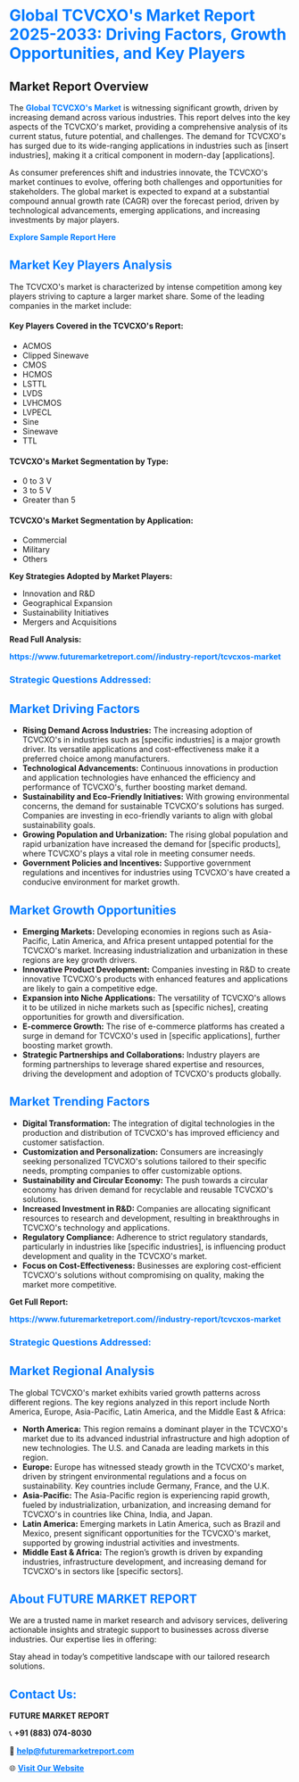 <h1 style="color: #007BFF;">Global TCVCXO's Market Report 2025-2033: Driving Factors, Growth Opportunities, and Key Players</h1>

<section id="overview">
<h2>Market Report Overview</h2>
<p>The <a href="https://www.futuremarketreport.com//industry-report/tcvcxos-market" style="color: #007BFF; text-decoration: none;"><strong>Global TCVCXO's Market</strong></a> is witnessing significant growth, driven by increasing demand across various industries. This report delves into the key aspects of the TCVCXO's market, providing a comprehensive analysis of its current status, future potential, and challenges. The demand for TCVCXO's has surged due to its wide-ranging applications in industries such as [insert industries], making it a critical component in modern-day [applications].</p>
<p>As consumer preferences shift and industries innovate, the TCVCXO's market continues to evolve, offering both challenges and opportunities for stakeholders. The global market is expected to expand at a substantial compound annual growth rate (CAGR) over the forecast period, driven by technological advancements, emerging applications, and increasing investments by major players.</p>
</section>

<section id="overview">
<p><a href="https://www.futuremarketreport.com//request-sample/reportId=47287" style="color: #007BFF; text-decoration: none;"><strong>Explore Sample Report Here</strong></a></p>
</section>

<section id="key-players">
<h2 style="color: #007BFF;">Market Key Players Analysis</h2>
<p>The TCVCXO's market is characterized by intense competition among key players striving to capture a larger market share. Some of the leading companies in the market include:</p>
<h4>Key Players Covered in the TCVCXO's Report:</h4>
<ul><li>ACMOS</li><li>Clipped Sinewave</li><li>CMOS</li><li>HCMOS</li><li>LSTTL</li><li>LVDS</li><li>LVHCMOS</li><li>LVPECL</li><li>Sine</li><li>Sinewave</li><li>TTL</li></ul>
<h4>TCVCXO's Market Segmentation by Type:</h4>
<ul><li>0 to 3 V</li><li>3 to 5 V</li><li>Greater than 5</li></ul>

<h4>TCVCXO's Market Segmentation by Application:</h4>
<ul><li>Commercial</li><li>Military</li><li>Others</li></ul>
<p><strong>Key Strategies Adopted by Market Players:</strong></p>
<ul>
<li>Innovation and R&D</li>
<li>Geographical Expansion</li>
<li>Sustainability Initiatives</li>
<li>Mergers and Acquisitions</li>
</ul>
</section>

<section>
<p><strong>Read Full Analysis: </strong></p><a href="https://www.futuremarketreport.com//industry-report/tcvcxos-market" style="color: #007BFF; text-decoration: none;"><strong>https://www.futuremarketreport.com//industry-report/tcvcxos-market</strong></a>
<h3 style="color: #007BFF;">Strategic Questions Addressed:</h3>
</section>

<section id="driving-factors">
<h2 style="color: #007BFF;">Market Driving Factors</h2>
<ul>
<li><strong>Rising Demand Across Industries:</strong> The increasing adoption of TCVCXO's in industries such as [specific industries] is a major growth driver. Its versatile applications and cost-effectiveness make it a preferred choice among manufacturers.</li>
<li><strong>Technological Advancements:</strong> Continuous innovations in production and application technologies have enhanced the efficiency and performance of TCVCXO's, further boosting market demand.</li>
<li><strong>Sustainability and Eco-Friendly Initiatives:</strong> With growing environmental concerns, the demand for sustainable TCVCXO's solutions has surged. Companies are investing in eco-friendly variants to align with global sustainability goals.</li>
<li><strong>Growing Population and Urbanization:</strong> The rising global population and rapid urbanization have increased the demand for [specific products], where TCVCXO's plays a vital role in meeting consumer needs.</li>
<li><strong>Government Policies and Incentives:</strong> Supportive government regulations and incentives for industries using TCVCXO's have created a conducive environment for market growth.</li>
</ul>
</section>

<section id="growth-opportunities">
<h2 style="color: #007BFF;">Market Growth Opportunities</h2>
<ul>
<li><strong>Emerging Markets:</strong> Developing economies in regions such as Asia-Pacific, Latin America, and Africa present untapped potential for the TCVCXO's market. Increasing industrialization and urbanization in these regions are key growth drivers.</li>
<li><strong>Innovative Product Development:</strong> Companies investing in R&D to create innovative TCVCXO's products with enhanced features and applications are likely to gain a competitive edge.</li>
<li><strong>Expansion into Niche Applications:</strong> The versatility of TCVCXO's allows it to be utilized in niche markets such as [specific niches], creating opportunities for growth and diversification.</li>
<li><strong>E-commerce Growth:</strong> The rise of e-commerce platforms has created a surge in demand for TCVCXO's used in [specific applications], further boosting market growth.</li>
<li><strong>Strategic Partnerships and Collaborations:</strong> Industry players are forming partnerships to leverage shared expertise and resources, driving the development and adoption of TCVCXO's products globally.</li>
</ul>
</section>

<section id="trending-factors">
<h2 style="color: #007BFF;">Market Trending Factors</h2>
<ul>
<li><strong>Digital Transformation:</strong> The integration of digital technologies in the production and distribution of TCVCXO's has improved efficiency and customer satisfaction.</li>
<li><strong>Customization and Personalization:</strong> Consumers are increasingly seeking personalized TCVCXO's solutions tailored to their specific needs, prompting companies to offer customizable options.</li>
<li><strong>Sustainability and Circular Economy:</strong> The push towards a circular economy has driven demand for recyclable and reusable TCVCXO's solutions.</li>
<li><strong>Increased Investment in R&D:</strong> Companies are allocating significant resources to research and development, resulting in breakthroughs in TCVCXO's technology and applications.</li>
<li><strong>Regulatory Compliance:</strong> Adherence to strict regulatory standards, particularly in industries like [specific industries], is influencing product development and quality in the TCVCXO's market.</li>
<li><strong>Focus on Cost-Effectiveness:</strong> Businesses are exploring cost-efficient TCVCXO's solutions without compromising on quality, making the market more competitive.</li>
</ul>
</section>

<section>
<p><strong>Get Full Report: </strong></p><a href="https://www.futuremarketreport.com//industry-report/tcvcxos-market" style="color: #007BFF; text-decoration: none;"><strong>https://www.futuremarketreport.com//industry-report/tcvcxos-market</strong></a>
<h3 style="color: #007BFF;">Strategic Questions Addressed:</h3>
</section>


<section id="regional-analysis">
<h2 style="color: #007BFF;">Market Regional Analysis</h2>
<p>The global TCVCXO's market exhibits varied growth patterns across different regions. The key regions analyzed in this report include North America, Europe, Asia-Pacific, Latin America, and the Middle East & Africa:</p>
<ul>
<li><strong>North America:</strong> This region remains a dominant player in the TCVCXO's market due to its advanced industrial infrastructure and high adoption of new technologies. The U.S. and Canada are leading markets in this region.</li>
<li><strong>Europe:</strong> Europe has witnessed steady growth in the TCVCXO's market, driven by stringent environmental regulations and a focus on sustainability. Key countries include Germany, France, and the U.K.</li>
<li><strong>Asia-Pacific:</strong> The Asia-Pacific region is experiencing rapid growth, fueled by industrialization, urbanization, and increasing demand for TCVCXO's in countries like China, India, and Japan.</li>
<li><strong>Latin America:</strong> Emerging markets in Latin America, such as Brazil and Mexico, present significant opportunities for the TCVCXO's market, supported by growing industrial activities and investments.</li>
<li><strong>Middle East & Africa:</strong> The region’s growth is driven by expanding industries, infrastructure development, and increasing demand for TCVCXO's in sectors like [specific sectors].</li>
</ul>
</section>

<footer>
<h2 style="color: #007BFF;">About FUTURE MARKET REPORT</h2>
<p>We are a trusted name in market research and advisory services, delivering actionable insights and strategic support to businesses across diverse industries. Our expertise lies in offering:</p>

<p>Stay ahead in today’s competitive landscape with our tailored research solutions.</p>

<h2 style="color: #007BFF;">Contact Us:</h2>
<p><strong>FUTURE MARKET REPORT</strong></p>
<p>📞 <strong>+91 (883) 074-8030</strong></p>
<p>📧 <strong><a href="mailto:help@futuremarketreport.com" style="color: #007BFF;">help@futuremarketreport.com</a></strong></p>
<p>🌐 <strong><a href="https://www.futuremarketreport.com/" style="color: #007BFF;">Visit Our Website</a></strong></p>
</footer>